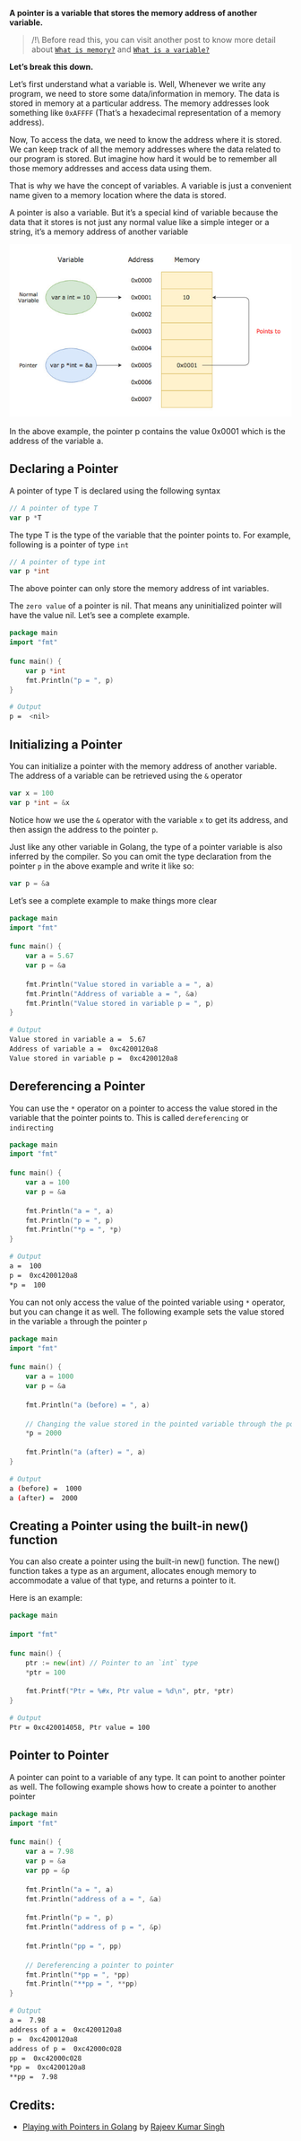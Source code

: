 **A pointer is a variable that stores the memory address of another variable.**

> /!\ Before read this, you can visit another post to know more detail about [`What is memory?`](0x02.-Memory-and-Variable) and [`What is a variable?`](0x02.-Memory-and-Variable)

**Let’s break this down.**

Let’s first understand what a variable is. Well, Whenever we write any program, we need to store some data/information in memory. The data is stored in memory at a particular address. The memory addresses look something like `0xAFFFF` (That’s a hexadecimal representation of a memory address).

Now, To access the data, we need to know the address where it is stored. We can keep track of all the memory addresses where the data related to our program is stored. But imagine how hard it would be to remember all those memory addresses and access data using them.

That is why we have the concept of variables. A variable is just a convenient name given to a memory location where the data is stored.

A pointer is also a variable. But it’s a special kind of variable because the data that it stores is not just any normal value like a simple integer or a string, it’s a memory address of another variable

![Pointer in Golang](assets/0x01_image1.jpg)

In the above example, the pointer p contains the value 0x0001 which is the address of the variable a.

## Declaring a Pointer

A pointer of type T is declared using the following syntax

```go
// A pointer of type T
var p *T
```

The type T is the type of the variable that the pointer points to. For example, following is a pointer of type `int`

```go
// A pointer of type int
var p *int
```

The above pointer can only store the memory address of int variables.

The `zero value` of a pointer is nil. That means any uninitialized pointer will have the value nil. Let’s see a complete example.

```go
package main
import "fmt"

func main() {
	var p *int
	fmt.Println("p = ", p)
}
```

```bash
# Output
p =  <nil>
```

## Initializing a Pointer

You can initialize a pointer with the memory address of another variable. The address of a variable can be retrieved using the `&` operator

```go
var x = 100
var p *int = &x
```

Notice how we use the `&` operator with the variable `x` to get its address, and then assign the address to the pointer `p`.

Just like any other variable in Golang, the type of a pointer variable is also inferred by the compiler. So you can omit the type declaration from the pointer `p` in the above example and write it like so:

```go
var p = &a
```

Let’s see a complete example to make things more clear

```go
package main
import "fmt"

func main() {
	var a = 5.67
	var p = &a

	fmt.Println("Value stored in variable a = ", a)
	fmt.Println("Address of variable a = ", &a)
	fmt.Println("Value stored in variable p = ", p)
}
```

```bash
# Output
Value stored in variable a =  5.67
Address of variable a =  0xc4200120a8
Value stored in variable p =  0xc4200120a8
```

## Dereferencing a Pointer

You can use the `*` operator on a pointer to access the value stored in the variable that the pointer points to. This is called `dereferencing` or `indirecting`

```go
package main
import "fmt"

func main() {
	var a = 100
	var p = &a

	fmt.Println("a = ", a)
	fmt.Println("p = ", p)
	fmt.Println("*p = ", *p)
}
```

```bash
# Output
a =  100
p =  0xc4200120a8
*p =  100
```

You can not only access the value of the pointed variable using `*` operator, but you can change it as well. The following example sets the value stored in the variable `a` through the pointer `p`

```go
package main
import "fmt"

func main() {
	var a = 1000
	var p = &a

	fmt.Println("a (before) = ", a)

	// Changing the value stored in the pointed variable through the pointer
	*p = 2000

	fmt.Println("a (after) = ", a)
}
```

```bash
# Output
a (before) =  1000
a (after) =  2000
```

## Creating a Pointer using the built-in new() function

You can also create a pointer using the built-in new() function. The new() function takes a type as an argument, allocates enough memory to accommodate a value of that type, and returns a pointer to it.

Here is an example:

```go
package main

import "fmt"

func main() {
	ptr := new(int) // Pointer to an `int` type
	*ptr = 100

	fmt.Printf("Ptr = %#x, Ptr value = %d\n", ptr, *ptr)
}
```

```bash
# Output
Ptr = 0xc420014058, Ptr value = 100
```

## Pointer to Pointer

A pointer can point to a variable of any type. It can point to another pointer as well. The following example shows how to create a pointer to another pointer

```go
package main
import "fmt"

func main() {
	var a = 7.98
	var p = &a
	var pp = &p

	fmt.Println("a = ", a)
	fmt.Println("address of a = ", &a)

	fmt.Println("p = ", p)
	fmt.Println("address of p = ", &p)

	fmt.Println("pp = ", pp)

	// Dereferencing a pointer to pointer
	fmt.Println("*pp = ", *pp)
	fmt.Println("**pp = ", **pp)
}
```

```bash
# Output
a =  7.98
address of a =  0xc4200120a8
p =  0xc4200120a8
address of p =  0xc42000c028
pp =  0xc42000c028
*pp =  0xc4200120a8
**pp =  7.98
```

## Credits:
- [Playing with Pointers in Golang](https://www.callicoder.com/golang-pointers/) by [Rajeev Kumar Singh](https://www.callicoder.com/about/)
